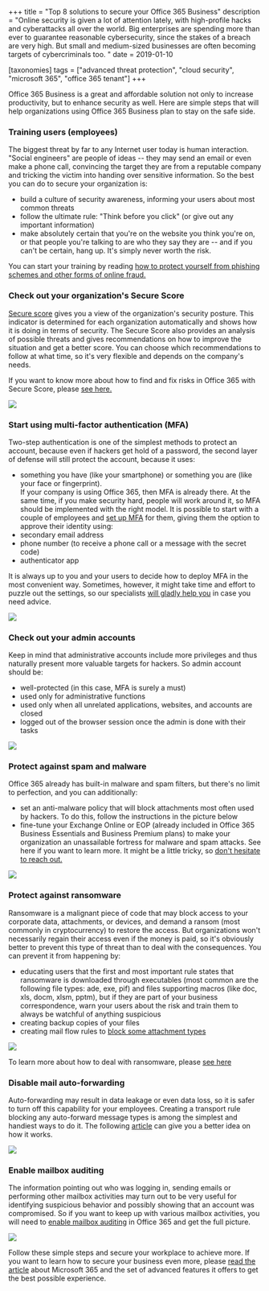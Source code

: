 +++
title = "Top 8 solutions to secure your Office 365 Business"
description = "Online security is given a lot of attention lately, with high-profile hacks and cyberattacks all over the world. Big enterprises are spending more than ever to guarantee reasonable cybersecurity, since the stakes of a breach are very high. But small and medium-sized businesses are often becoming targets of cybercriminals too. "
date = 2019-01-10

[taxonomies]
tags = ["advanced threat protection", "cloud security", "microsoft 365", "office 365 tenant"]
+++

Office 365 Business is a great and affordable solution not only to
increase productivity, but to enhance security as well. Here are simple
steps that will help organizations using Office 365 Business plan to
stay on the safe side.

### Training users (employees)

The biggest threat by far to any Internet user today is human
interaction. "Social engineers" are people of ideas -- they may send an
email or even make a phone call, convincing the target they are from a
reputable company and tricking the victim into handing over sensitive
information. So the best you can do to secure your organization is:

-   build a culture of security awareness, informing your users
    about most common threats
-   follow the ultimate rule: "Think before you click" (or give out any
    important information)
-   make absolutely certain that you're on the website you think you're
    on, or that people you're talking to are who they say they are --
    and if you can't be certain, hang up. It's simply never worth the
    risk.

You can start your training by reading [how to protect yourself from
phishing schemes and other forms of online
fraud.](https://support.office.com/en-us/article/protect-yourself-from-phishing-schemes-and-other-forms-of-online-fraud-be0de46a-29cd-4c59-aaaf-136cf177d593)

### Check out your organization's Secure Score

[Secure
score](https://docs.microsoft.com/en-us/office365/securitycompliance/office-365-secure-score)
gives you a view of the organization's security posture. This indicator is
determined for each organization automatically and shows how it is doing in
terms of security. The Secure Score also provides an analysis of possible
threats and gives recommendations on how to improve the situation and
get a better score. You can choose which recommendations to follow at
what time, so it's very flexible and depends on the company's needs.

If you want to know more about how to find and fix risks in Office 365 with
Secure Score, please [see
here.](https://social.technet.microsoft.com/wiki/contents/articles/36430.office-365-secure-score-find-and-fix-risks-in-office-365.aspx)

![](https://o365hq.com/images/191.png)

### Start using multi-factor authentication (MFA)

Two-step authentication is one of the simplest methods to protect an
account, because even if hackers get hold of a password, the second
layer of defense will still protect the account, because it uses:

-   something you have (like your smartphone) or something you are
    (like your face or fingerprint).\
    If your company is using Office 365, then MFA is already
    there. At the same time, if you make security hard, people will work
    around it, so MFA should be implemented with the right
    model. It is possible to start with a couple of employees and [set
    up
    MFA](https://docs.microsoft.com/en-us/office365/admin/security-and-compliance/set-up-multi-factor-authentication?view=o365-worldwide)
    for them, giving them the option to approve their identity using:
-   secondary email address
-   phone number (to receive a phone call or a message with the secret
    code)
-   authenticator app

It is always up to you and your users to decide how to deploy
MFA in the most convenient way. Sometimes, however, it might take
time and effort to puzzle out the settings, so our specialists [will
gladly help
you](https://o365hq.com/services/free-office-365-security-assessment-service)
in case you need advice.

![](https://o365hq.com/images/192.png)

### Check out your admin accounts

Keep in mind that administrative accounts include more privileges and
thus naturally present more valuable targets for hackers. So admin
account should be:

-   well-protected (in this case, MFA is surely a must)
-   used only for administrative functions
-   used only when all unrelated applications, websites, and accounts are
    closed
-   logged out of the browser session once the admin is done with their tasks

![](https://o365hq.com/images/193.png)

### Protect against spam and malware

Office 365 already has built-in malware and spam filters, but there's no
limit to perfection, and you can additionally:

-   set an anti-malware policy that will block attachments most often used
    by hackers. To do this, follow the instructions in the picture below
-   fine-tune your Exchange Online or EOP (already included in
    Office 365 Business Essentials and Business Premium plans) to make
    your organization an unassailable fortress for malware and spam
    attacks. See here if you want to learn more. It might be a little
    tricky, so [don't hesitate to reach
    out.](https://o365hq.com/services/free-office-365-security-assessment-service)

![](https://o365hq.com/images/194.png)

### Protect against ransomware

Ransomware is a malignant piece of code that may block access to your
corporate data, attachments, or devices, and demand a ransom (most commonly
in cryptocurrency) to restore the access. But organizations won't
necessarily regain their access even if the money is paid, so it's
obviously better to prevent this type of threat than to deal with the
consequences. You can prevent it from happening by:

-   educating users that the first and most important rule states that
    ransomware is downloaded through executables (most common are the following
    file types: ade, exe, pif) and files supporting macros (like
    doc, xls, docm, xlsm, pptm), but if they are part of your
    business correspondence, warn your users about the risk and train
    them to always be watchful of anything suspicious
-   creating backup copies of your files
-   creating mail flow rules to [block some attachment
    types](https://docs.microsoft.com/en-us/exchange/security-and-compliance/mail-flow-rules/inspect-message-attachments)

![](https://o365hq.com/images/195.png)

To learn more about how to deal with ransomware, please [see
here](https://blogs.technet.microsoft.com/office365security/how-to-deal-with-ransomware/)

### Disable mail auto-forwarding

Auto-forwarding may result in data leakage or even data loss, so it is
safer to turn off this capability for your employees. Creating a
transport rule blocking any auto-forward message types is among the
simplest and handiest ways to do it. The following
[article](https://blogs.technet.microsoft.com/exovoice/2017/12/07/disable-automatic-forwarding-in-office-365-and-exchange-server-to-prevent-information-leakage/)
can give you a better idea on how it works.

![](https://o365hq.com/images/196.png)

### Enable mailbox auditing

The information pointing out who was logging in, sending emails or
performing other mailbox activities may turn out to be very useful for
identifying suspicious behavior and possibly showing that an account was
compromised. So if you want to keep up with various mailbox activities,
you will need to [enable mailbox
auditing](https://docs.microsoft.com/en-us/office365/securitycompliance/enable-mailbox-auditing)
in Office 365 and get the full picture.

![](https://o365hq.com/images/197.png)

Follow these simple steps and secure your workplace to achieve more. If
you want to learn how to secure your business even more, please [read
the
article](https://o365hq.com/blog/9-easy-and-smart-ways-to-enhance-your-security-with-microsoft-365-business)
about Microsoft 365 and the set of advanced features it offers to get
the best possible experience.
